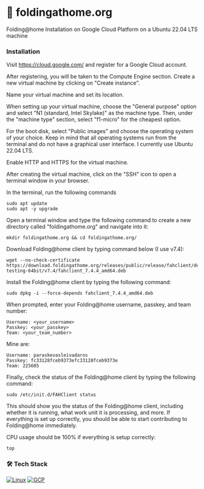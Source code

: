 # 🦠 foldingathome.org
Folding@home Installation on Google Cloud Platform on a Ubuntu 22.04 LTS machine

### Installation
Visit https://cloud.google.com/ and register for a Google Cloud account.

After registering, you will be taken to the Compute Engine section. Create a new virtual machine by clicking on "Create instance".

Name your virtual machine and set its location.

When setting up your virtual machine, choose the "General purpose" option and select "N1 (standard, Intel Skylake)" as the machine type. Then, under the "machine type" section, select "f1-micro" for the cheapest option.

For the boot disk, select "Public images" and choose the operating system of your choice. Keep in mind that all operating systems run from the terminal and do not have a graphical user interface. I currently use Ubuntu 22.04 LTS.

Enable HTTP and HTTPS for the virtual machine.

After creating the virtual machine, click on the "SSH" icon to open a terminal window in your browser.

In the terminal, run the following commands
```shell
sudo apt update
sudo apt -y upgrade
```
Open a terminal window and type the following command to create a new directory called "foldingathome.org" and navigate into it:
```shell
mkdir foldingathome.org && cd foldingathome.org/
```
Download Folding@home client by typing command below (I use v7.4):
```shell
wget --no-check-certificate https://download.foldingathome.org/releases/public/release/fahclient/debian-testing-64bit/v7.4/fahclient_7.4.4_amd64.deb
```
Install the Folding@home client by typing the following command:
```shell
sudo dpkg -i --force-depends fahclient_7.4.4_amd64.deb
```
When prompted, enter your Folding@home username, passkey, and team number:
```shell
Username: <your_username>
Passkey: <your_passkey>
Team: <your_team_number>
```
Mine are:
```shell
Username: paraskevasleivadaros
Passkey: fc33128fceb9373efc33128fceb9373e
Team: 225605
```

Finally, check the status of the Folding@home client by typing the following command:
```shell
sudo /etc/init.d/FAHClient status
```
This should show you the status of the Folding@home client, including whether it is running, what work unit it is processing, and more. If everything is set up correctly, you should be able to start contributing to Folding@home immediately.

CPU usage should be 100% if everything is setup correctly:
```shell
top
```

### 🛠️ Tech Stack
[![Linux](https://skills.thijs.gg/icons?i=linux)](https://linux.org/)
[![GCP](https://skills.thijs.gg/icons?i=gcp)](https://cloud.google.com/)
